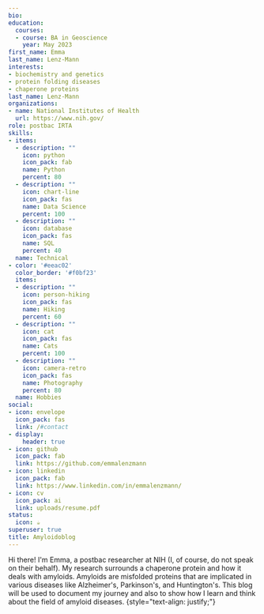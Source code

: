 ```yaml
---
bio:
education:
  courses:
  - course: BA in Geoscience
    year: May 2023
first_name: Emma
last_name: Lenz-Mann
interests:
- biochemistry and genetics
- protein folding diseases
- chaperone proteins
last_name: Lenz-Mann
organizations:
- name: National Institutes of Health
  url: https://www.nih.gov/
role: postbac IRTA
skills:
- items:
  - description: ""
    icon: python
    icon_pack: fab
    name: Python
    percent: 80
  - description: ""
    icon: chart-line
    icon_pack: fas
    name: Data Science
    percent: 100
  - description: ""
    icon: database
    icon_pack: fas
    name: SQL
    percent: 40
  name: Technical
- color: '#eeac02'
  color_border: '#f0bf23'
  items:
  - description: ""
    icon: person-hiking
    icon_pack: fas
    name: Hiking
    percent: 60
  - description: ""
    icon: cat
    icon_pack: fas
    name: Cats
    percent: 100
  - description: ""
    icon: camera-retro
    icon_pack: fas
    name: Photography
    percent: 80
  name: Hobbies
social:
- icon: envelope
  icon_pack: fas
  link: /#contact
- display:
    header: true
- icon: github
  icon_pack: fab
  link: https://github.com/emmalenzmann
- icon: linkedin
  icon_pack: fab
  link: https://www.linkedin.com/in/emmalenzmann/
- icon: cv
  icon_pack: ai
  link: uploads/resume.pdf
status:
  icon: ☕️
superuser: true
title: Amyloidoblog
---
```


Hi there! I'm Emma, a postbac researcher at NIH (I, of course, do not speak on their behalf). My research surrounds a chaperone protein and how it deals with amyloids. Amyloids are misfolded proteins that are implicated in various diseases like Alzheimer's, Parkinson's, and Huntington's. This blog will be used to document my journey and also to show how I learn and think about the field of amyloid diseases. {style="text-align: justify;"}
